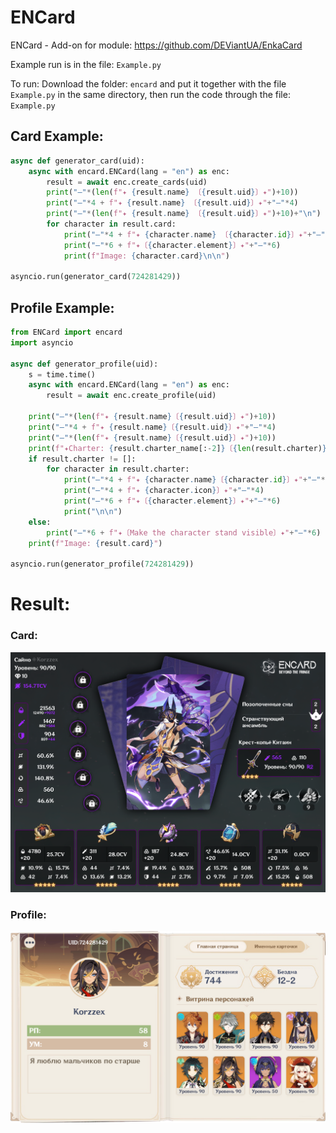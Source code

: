 # ENCard

ENCard - Add-on for module: https://github.com/DEViantUA/EnkaCard 

Example run is in the file: ``Example.py``

To run: Download the folder: ``encard`` and put it together with the file ``Example.py`` in the same directory, then run the code through the file: ``Example.py``

## Card Example:

```py
async def generator_card(uid): 
    async with encard.ENCard(lang = "en") as enc:
        result = await enc.create_cards(uid)
        print("―"*(len(f"✦ {result.name} 〔{result.uid}〕✦")+10))
        print("―"*4 + f"✦ {result.name} 〔{result.uid}〕✦"+"―"*4)
        print("―"*(len(f"✦ {result.name} 〔{result.uid}〕✦")+10)+"\n")
        for character in result.card:
            print("―"*4 + f"✦ {character.name} 〔{character.id}〕✦"+"―"*4)
            print("―"*6 + f"✦〔{character.element}〕✦"+"―"*6)
            print(f"Image: {character.card}\n\n")

asyncio.run(generator_card(724281429))  

```

## Profile Example:

```py
from ENCard import encard
import asyncio

async def generator_profile(uid): 
    s = time.time()
    async with encard.ENCard(lang = "en") as enc:
        result = await enc.create_profile(uid)

    print("―"*(len(f"✦ {result.name}〔{result.uid}〕✦")+10))
    print("―"*4 + f"✦ {result.name}〔{result.uid}〕✦"+"―"*4)
    print("―"*(len(f"✦ {result.name}〔{result.uid}〕✦")+10))
    print(f"✦Charter: {result.charter_name[:-2]}〔{len(result.charter)}〕✦\n")
    if result.charter != []:
        for character in result.charter:
            print("―"*4 + f"✦ {character.name}〔{character.id}〕✦"+"―"*4)
            print("―"*4 + f"✦ {character.icon}〕✦"+"―"*4)
            print("―"*6 + f"✦〔{character.element}〕✦"+"―"*6)
            print("\n\n")
    else:
        print("―"*6 + f"✦〔Make the character stand visible〕✦"+"―"*6)
    print(f"Image: {result.card}")

asyncio.run(generator_profile(724281429)) 
```

# Result:

### Card:
<p align="center">
 <img src="https://github.com/DEViantUA/ENCard/blob/main/%D0%A1%D0%B0%D0%B9%D0%BD%D0%BE_30_03_2023%2016_43.png" alt="Баннер"/>
</p>

### Profile:
<p align="center">
 <img src="https://github.com/DEViantUA/ENCard/blob/main/profile_07_04_2023 16_22.png" alt="Баннер"/>
</p>

